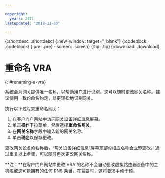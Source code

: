 ```yaml
---

copyright:
  years: 2017
lastupdated: "2018-11-10"

---
```


{:shortdesc: .shortdesc}
{:new_window: target="_blank"}
{:codeblock: .codeblock}
{:pre: .pre}
{:screen: .screen}
{:tip: .tip}
{:download: .download}

# 重命名 VRA
{: #renaming-a-vra}

系统会为网关提供唯一名称，以帮助用户进行识别。您可以随时更改网关名称。建议使用一致的命名约定，以更轻松地识别网关。

执行以下过程来重命名网关：

1. 在客户门户网站中[访问网关设备详细信息屏幕](/docs/infrastructure/virtual-router-appliance?topic=virtual-router-appliance-view-vra-details)。 
2. 单击**操作**下拉菜单，然后选择**重命名网关**。
3. 在**网关名称**字段中输入新的网关名称。
4. 单击**确定**以保存更改。 

更改网关设备的名称后，“网关设备详细信息”屏幕顶部的相应名称会立即更改。通过重复以上步骤，可以随时再次更改网关名称。

**注：**在客户门户网站中更改 VRA 的名称不会自动更改虚拟路由器设备中的主机名或您可能拥有的任何 DNS 条目。在需要时，这将要求手动干预。
